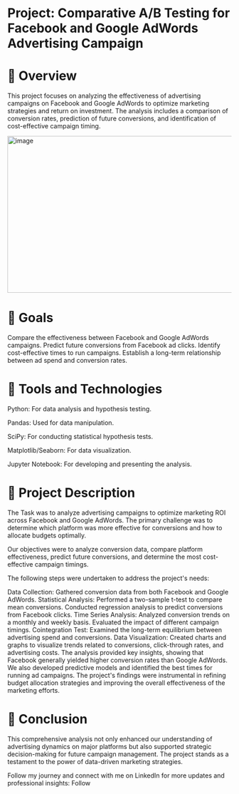 # Project: Comparative A/B Testing for Facebook and Google AdWords Advertising Campaign

# 🧾 Overview
This project focuses on analyzing the effectiveness of advertising campaigns on Facebook and Google AdWords to optimize marketing strategies and return on investment. The analysis includes a comparison of conversion rates, prediction of future conversions, and identification of cost-effective campaign timing.

<img width="1111" height="352" alt="image" src="https://github.com/user-attachments/assets/3776595e-3a2d-4dd0-b126-ab2557ffa13f" />

# 🎯 Goals
Compare the effectiveness between Facebook and Google AdWords campaigns.
Predict future conversions from Facebook ad clicks.
Identify cost-effective times to run campaigns.
Establish a long-term relationship between ad spend and conversion rates.

# 🧰 Tools and Technologies
Python: For data analysis and hypothesis testing.

Pandas: Used for data manipulation.

SciPy: For conducting statistical hypothesis tests.

Matplotlib/Seaborn: For data visualization.

Jupyter Notebook: For developing and presenting the analysis.


# 📝 Project Description
The Task was to analyze advertising campaigns to optimize marketing ROI across Facebook and Google AdWords. The primary challenge was to determine which platform was more effective for conversions and how to allocate budgets optimally.

Our objectives were to analyze conversion data, compare platform effectiveness, predict future conversions, and determine the most cost-effective campaign timings.

The following steps were undertaken to address the project's needs:

Data Collection: Gathered conversion data from both Facebook and Google AdWords.
Statistical Analysis:
Performed a two-sample t-test to compare mean conversions.
Conducted regression analysis to predict conversions from Facebook clicks.
Time Series Analysis:
Analyzed conversion trends on a monthly and weekly basis.
Evaluated the impact of different campaign timings.
Cointegration Test: Examined the long-term equilibrium between advertising spend and conversions.
Data Visualization: Created charts and graphs to visualize trends related to conversions, click-through rates, and advertising costs.
The analysis provided key insights, showing that Facebook generally yielded higher conversion rates than Google AdWords. We also developed predictive models and identified the best times for running ad campaigns. The project's findings were instrumental in refining budget allocation strategies and improving the overall effectiveness of the marketing efforts.

# 📍 Conclusion
This comprehensive analysis not only enhanced our understanding of advertising dynamics on major platforms but also supported strategic decision-making for future campaign management. The project stands as a testament to the power of data-driven marketing strategies.



Follow my journey and connect with me on LinkedIn for more updates and professional insights: Follow 
